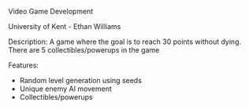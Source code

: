 Video Game Development 

University of Kent - Ethan Williams 

Description: A game where the goal is to reach 30 points without dying. There are 5 collectibles/powerups in the game

Features: 
* Random level generation using seeds
* Unique enemy AI movement
* Collectibles/powerups
